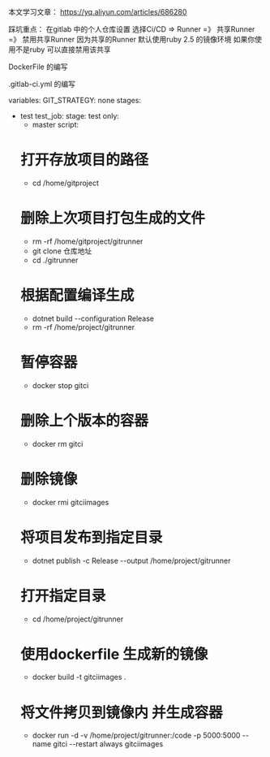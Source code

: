 
本文学习文章：
https://yq.aliyun.com/articles/686280


踩坑重点：
在gitlab 中的个人仓库设置 选择Ci/CD => Runner =》 共享Runner =》 禁用共享Runner
因为共享的Runner 默认使用ruby 2.5 的镜像环境 如果你使用不是ruby 可以直接禁用该共享



DockerFile 的编写



.gitlab-ci.yml 的编写

variables:
  GIT_STRATEGY: none
stages:
  - test
test_job:
  stage: test
  only: 
    - master
  script:
    # 打开存放项目的路径
    - cd /home/gitproject 
    # 删除上次项目打包生成的文件
    - rm -rf /home/gitproject/gitrunner 
    - git clone 仓库地址
    - cd ./gitrunner
    # 根据配置编译生成
    - dotnet build --configuration Release 
    - rm -rf /home/project/gitrunner
    # 暂停容器
    - docker stop gitci
    # 删除上个版本的容器
    - docker rm gitci
    # 删除镜像
    - docker rmi gitciimages
    # 将项目发布到指定目录
    - dotnet publish -c Release --output /home/project/gitrunner
    # 打开指定目录
    - cd /home/project/gitrunner
    # 使用dockerfile 生成新的镜像
    - docker build -t gitciimages .
    # 将文件拷贝到镜像内 并生成容器 
    - docker run -d -v /home/project/gitrunner:/code -p 5000:5000 --name gitci --restart always gitciimages